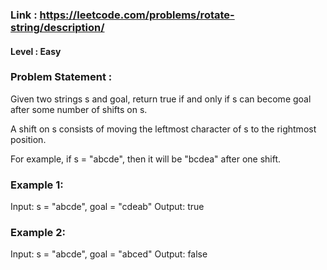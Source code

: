 ### Link : https://leetcode.com/problems/rotate-string/description/
#### Level : Easy
### Problem Statement :
Given two strings s and goal, return true if and only if s can become goal after some number of shifts on s.

A shift on s consists of moving the leftmost character of s to the rightmost position.

For example, if s = "abcde", then it will be "bcdea" after one shift.
 

### Example 1:

Input: s = "abcde", goal = "cdeab"
Output: true
### Example 2:

Input: s = "abcde", goal = "abced"
Output: false
